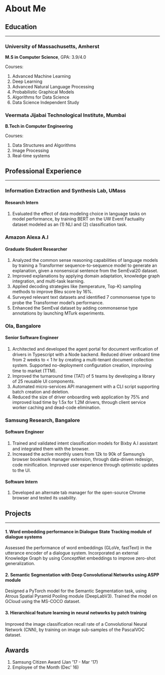 # About Me

## Education

---

### University of Massachusetts, Amherst

**M.S in Computer Science**, GPA: 3.9/4.0

Courses:
1. Advanced Machine Learning
2. Deep Learning
3. Advanced Natural Language Processing
4. Probabilistic Graphical Models
5. Algorithms for Data Science
6. Data Science Independent Study

### Veermata Jijabai Technological Institute, Mumbai
**B.Tech in Computer Engineering**

Courses:
1. Data Structures and Algorithms
2. Image Processing
3. Real-time systems

## Professional Experience

---

### Information Extraction and Synthesis Lab, UMass
#### Research Intern

1. Evaluated the effect of data modeling choice in language tasks on model performance, by training BERT on the UW Event Factuality dataset modeled as an (1) NLI and (2) classiﬁcation task.

### Amazon Alexa A.I
#### Graduate Student Researcher

1. Analyzed the common sense reasoning capabilities of language models by training a Transformer sequence-to-sequence model to generate an explanation, given a nonsensical sentence from the SemEval20 dataset.
2. Improved explanations by applying domain adaptation, knowledge graph integration, and multi-task learning.
3. Applied decoding strategies like (temperature, Top-K) sampling methods to improve Bleu score by 16%.
4. Surveyed relevant text datasets and identiﬁed 7 commonsense type to probe the Transformer model’s performance.
5. Enhanced the SemEval dataset by adding commonsense type annotations by launching MTurk experiments.

### Ola, Bangalore
#### Senior Software Engineer

1. Architected and developed the agent portal for document veriﬁcation of drivers in Typescript with a Node backend. Reduced driver onboard time from 2 weeks to < 1 hr by creating a multi-tenant document collection system. Supported no-deployment conﬁguration creation, improving time to market (TTM).
2. Improved the turnaround time (TAT) of 5 teams by developing a library of 25 reusable UI components.
3. Automated micro-services API management with a CLI script supporting batch creation and deletion.
4. Reduced the size of driver onboarding web application by 75% and improved load time by 1.5x for 1.2M drivers, through client service worker caching and dead-code elimination.

### Samsung Research, Bangalore
#### Software Engineer

1. Trained and validated intent classiﬁcation models for Bixby A.I assistant and integrated them with the browser.
2. Increased the active monthly users from 12k to 90k of Samsung’s browser bookmark manager extension, through data-driven redesign, code miniﬁcation. Improved user experience through optimistic updates to the UI.

#### Software Intern

1. Developed an alternate tab manager for the open-source Chrome browser and tested its usability.

## Projects

---

#### 1. Word embedding performance in Dialogue State Tracking module of dialogue systems

Assessed the performance of word embeddings (GLoVe, fastText) in the utterance encoder of a dialogue system. Incorporated an external Knowledge Graph by using ConceptNet embeddings to improve zero-shot generalization.

#### 2. Semantic Segmentation with Deep Convolutional Networks using ASPP module

Designed a PyTorch model for the Semantic Segmentation task, using Atrous Spatial Pyramid Pooling module (DeepLabV3). Trained the model on GCloud using the MS-COCO dataset.

#### 3. Hierarchical feature learning in neural networks by patch training

Improved the image classiﬁcation recall rate of a Convolutional Neural Network (CNN), by training on image sub-samples of the PascalVOC dataset.

## Awards

1. Samsung Citizen Award (Jan '17 - Mar '17)
2. Employee of the Month (Dec' 16)